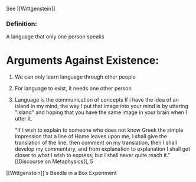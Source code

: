See [[Wittgenstein]]

### Definition:
A language that only one person speaks

# Arguments Against Existence:

1. We can only learn language through other people
2. For language to exist, it needs one other person
3. Language is the communication of concepts
	If i have the idea of an island in my mind, the way I put that image into your mind is by uttering "island" and hoping that you have the same image in your brain when I utter it. 
	
	"If I wish to explain to someone who does not know Greek the simple impression that a line of Home leaves upon me, I shall give the translation of the line,  then comment on my translation, then I shall develop my commentary, and from explanation to explanation I shall get closer to what I wish to express; but I shall never quite reach it." [[Discourse on Metaphysics]], 5

[[Wittgenstein]]'s Beedle in a Box Experiment

